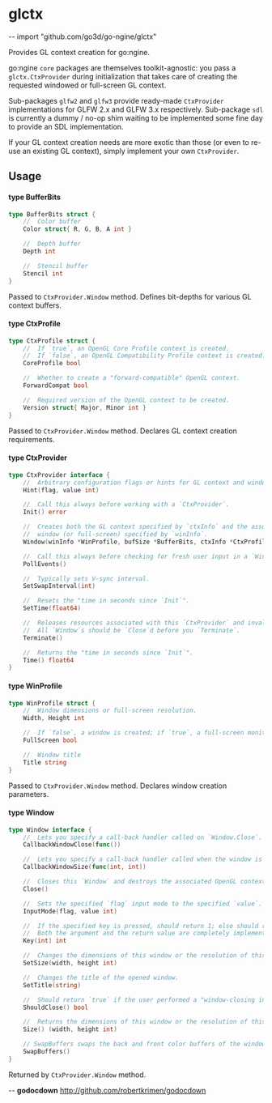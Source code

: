 # glctx
--
    import "github.com/go3d/go-ngine/glctx"

Provides GL context creation for go:ngine.

go:ngine `core` packages are themselves toolkit-agnostic: you pass a
`glctx.CtxProvider` during initialization that takes care of creating the
requested windowed or full-screen GL context.

Sub-packages `glfw2` and `glfw3` provide ready-made `CtxProvider`
implementations for GLFW 2.x and GLFW 3.x respectively. Sub-package `sdl` is
currently a dummy / no-op shim waiting to be implemented some fine day to
provide an SDL implementation.

If your GL context creation needs are more exotic than those (or even to re-use
an existing GL context), simply implement your own `CtxProvider`.

## Usage

#### type BufferBits

```go
type BufferBits struct {
	//	Color buffer
	Color struct{ R, G, B, A int }

	//	Depth buffer
	Depth int

	//	Stencil buffer
	Stencil int
}
```

Passed to `CtxProvider.Window` method. Defines bit-depths for various GL context
buffers.

#### type CtxProfile

```go
type CtxProfile struct {
	//	If `true`, an OpenGL Core Profile context is created.
	//	If `false`, an OpenGL Compatibility Profile context is created.
	CoreProfile bool

	//	Whether to create a "forward-compatible" OpenGL context.
	ForwardCompat bool

	//	Required version of the OpenGL context to be created.
	Version struct{ Major, Minor int }
}
```

Passed to `CtxProvider.Window` method. Declares GL context creation
requirements.

#### type CtxProvider

```go
type CtxProvider interface {
	//	Arbitrary configuration flags or hints for GL context and window creation via `Window` method.
	Hint(flag, value int)

	//	Call this always before working with a `CtxProvider`.
	Init() error

	//	Creates both the GL context specified by `ctxInfo` and the associated
	//	window (or full-screen) specified by `winInfo`.
	Window(winInfo *WinProfile, bufSize *BufferBits, ctxInfo *CtxProfile) (Window, error)

	//	Call this always before checking for fresh user input in a `Window`.
	PollEvents()

	//	Typically sets V-sync interval.
	SetSwapInterval(int)

	//	Resets the "time in seconds since `Init`".
	SetTime(float64)

	//	Releases resources associated with this `CtxProvider` and invalidates it for further use.
	//	All `Window`s should be `Close`d before you `Terminate`.
	Terminate()

	//	Returns the "time in seconds since `Init`".
	Time() float64
}
```


#### type WinProfile

```go
type WinProfile struct {
	//	Window dimensions or full-screen resolution.
	Width, Height int

	//	If `false`, a window is created; if `true`, a full-screen monitor is backing the newly created GL context.
	FullScreen bool

	//	Window title
	Title string
}
```

Passed to `CtxProvider.Window` method. Declares window creation parameters.

#### type Window

```go
type Window interface {
	//	Lets you specify a call-back handler called on `Window.Close`.
	CallbackWindowClose(func())

	//	Lets you specify a call-back handler called when the window is resized.
	CallbackWindowSize(func(int, int))

	//	Closes this `Window` and destroys the associated OpenGL context.
	Close()

	//	Sets the specified `flag` input mode to the specified `value`.
	InputMode(flag, value int)

	//	If the specified key is pressed, should return 1; else should return 0.
	//	Both the argument and the return value are completely implementation-specific however.
	Key(int) int

	//	Changes the dimensions of this window or the resolution of this full-screen monitor.
	SetSize(width, height int)

	//	Changes the title of the opened window.
	SetTitle(string)

	//	Should return `true` if the user performed a "window-closing interaction".
	ShouldClose() bool

	//	Returns the dimensions of this window or the resolution of this full-screen monitor.
	Size() (width, height int)

	// SwapBuffers swaps the back and front color buffers of the window.
	SwapBuffers()
}
```

Returned by `CtxProvider.Window` method.

--
**godocdown** http://github.com/robertkrimen/godocdown
